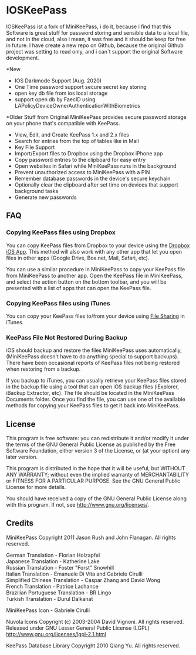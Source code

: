 IOSKeePass
===========

IOSKeePass ist a fork of MiniKeePass, i do it, because i find that this Software is great stuff for password storing
and sensible data to a local file, and not in the cloud, also i mean, it was free and it should be keep for free in future.
I have create a new repo on Github, because the original Github project was setting to read only, and i can´t support the original Software development.

*New
- IOS Darkmode Support (Aug. 2020)
- One Time password support secure secret key storing
- open key db file from ios local storage
- support open db by FaecID using LAPolicyDeviceOwnerAuthenticationWithBiometrics

*Older Stuff from Original
MiniKeePass provides secure password storage on your phone that's compatible with KeePass.

- View, Edit, and Create KeePass 1.x and 2.x files
- Search for entries from the top of tables like in Mail
- Key File Support
- Import/Export files to Dropbox using the Dropbox iPhone app
- Copy password entries to the clipboard for easy entry
- Open websites in Safari while MiniKeePass runs in the background
- Prevent unauthorized access to MiniKeePass with a PIN
- Remember database passwords in the device's secure keychain
- Optionally clear the clipboard after set time on devices that support background tasks
- Generate new passwords

FAQ
---

### Copying KeePass files using Dropbox ###

You can copy KeePass files from Dropbox to your device using the [Dropbox iOS App](https://www.dropbox.com/help/80/en).  This method will also work with any other app that let you open files in other apps (Google Drive, Box.net, Mail, Safari, etc).

You can use a similar procedure in MiniKeePass to copy your KeePass file from MiniKeePass to another app.  Open the KeePass file in MiniKeePass, and select the action button on the bottom toolbar, and you will be presented with a list of apps that can open the KeePass file.

### Copying KeePass files using iTunes ###

You can copy your KeePass files to/from your device using [File Sharing](http://support.apple.com/kb/ht4094) in iTunes.

### KeePass File Not Restored During Backup ###

iOS should backup and restore the files MiniKeePass uses automatically, (MiniKeePass doesn't have to do anything special to support backups).  There have been occasional reports of KeePass files not being restored when restoring from a backup.

If you backup to iTunes, you can usually retrieve your KeePass files stored in the backup file using a tool that can open iOS backup files (iExplorer, iBackup Extractor, etc).  The file should be located in the MiniKeePass Documents folder.  Once you find the file, you can use one of the available methods for copying your KeePass files to get it back into MiniKeePass.

License
-------

This program is free software: you can redistribute it and/or modify
it under the terms of the GNU General Public License as published by
the Free Software Foundation, either version 3 of the License, or
(at your option) any later version.

This program is distributed in the hope that it will be useful,
but WITHOUT ANY WARRANTY; without even the implied warranty of
MERCHANTABILITY or FITNESS FOR A PARTICULAR PURPOSE.  See the
GNU General Public License for more details.

You should have received a copy of the GNU General Public License
along with this program.  If not, see <http://www.gnu.org/licenses/>.

Credits
-------
MiniKeePass
Copyright 2011 Jason Rush and John Flanagan. All rights reserved.

German Translation - Florian Holzapfel<br />
Japanese Translation - Katherine Lake<br />
Russian Translation - Foster "Forst" Snowhill<br />
Italian Translation - Emanuele Di Vita and Gabriele Cirulli<br />
Simplified Chinese Translation - Caspar Zhang and David Wong<br />
French Translation - Patrice Lachance<br />
Brazilian Portuguese Translation - BR Lingo<br />
Turkish Translation - Durul Dalkanat<br />

MiniKeePass Icon - Gabriele Cirulli

Nuvola Icons
Copyright (c) 2003-2004  David Vignoni. All rights reserved.
Released under GNU Lesser General Public License (LGPL)
http://www.gnu.org/licenses/lgpl-2.1.html

KeePass Database Library
Copyright 2010 Qiang Yu. All rights reserved.
